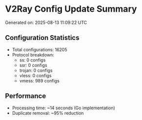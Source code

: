 # V2Ray Config Update Summary
Generated on: 2025-08-13 11:09:22 UTC

## Configuration Statistics
- Total configurations: 16205
- Protocol breakdown:
  - ss: 0 configs
  - ssr: 0 configs
  - trojan: 0 configs
  - vless: 0 configs
  - vmess: 989 configs

## Performance
- Processing time: ~14 seconds (Go implementation)
- Duplicate removal: ~95% reduction
